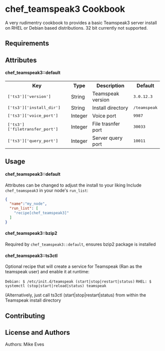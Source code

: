 chef_teamspeak3 Cookbook
========================

A very rudimentry cookbook to provides a basic Teamspeak3 server install on RHEL or Debian based distributions. 32 bit currently not supported.

Requirements
------------

Attributes
----------

#### chef_teamspeak3::default
<table>
  <tr>
    <th>Key</th>
    <th>Type</th>
    <th>Description</th>
    <th>Default</th>
  </tr>
  <tr>
    <td><tt>['ts3']['version']</tt></td>
    <td>String</td>
    <td>Teamspeak version</td>
    <td><tt>3.0.12.3</tt></td>
  </tr>
  <tr>
    <td><tt>['ts3']['install_dir']</tt></td>
    <td>String</td>
    <td>Install directory</td>
    <td><tt>/teamspeak</tt></td>
  </tr>
  <tr>
    <td><tt>['ts3']['voice_port']</tt></td>
    <td>Integer</td>
    <td>Voice port</td>
    <td><tt>9987</tt></td>
  </tr>
  <tr>
    <td><tt>['ts3']['filetransfer_port']</tt></td>
    <td>Integer</td>
    <td>File trasnfer port</td>
    <td><tt>30033</tt></td>
  </tr>
  <tr>
    <td><tt>['ts3']['query_port']</tt></td>
    <td>Integer</td>
    <td>Server query port</td>
    <td><tt>10011</tt></td>
  </tr>
</table>

Usage
-----
#### chef_teamspeak3::default

Attributes can be changed to adjust the install to your liking
Include `chef_teamspeak3` in your node's `run_list`:

```json
{
  "name":"my_node",
  "run_list": [
    "recipe[chef_teamspeak3]"
  ]
}
```
#### chef_teamspeak3::bzip2

Required by `chef_teamspeak3::default`, ensures bzip2 package is installed

#### chef_teamspeak3::ts3ctl

Optional recipe that will create a service for Teamspeak (Ran as the teamspeak user) and enable it at runtime:

`Debian: $ /etc/init.d/teamspeak (start|stop|restart|status)`
`RHEL: $ systemctl (stop|start|reload|status) teamspeak`

(Alternatively, just call ts3ctl (start|stop|restart|status) from within the Teamspeak install directory

Contributing
------------

License and Authors
-------------------
Authors: Mike Eves
